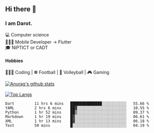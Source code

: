 ## Hi there 👋

### I am Darot.

💻 Computer science <br>
🧑🏻‍💻 Mobile Developer -> Flutter<br>
🎓 NIPTICT or CADT<br>

#### Hobbies 
🧑🏻‍💻 Coding  |  ⚽️ Football | 🏐 Volleyball | 🎮 Gaming<br>

<!-- [![Darot's GitHub stats](https://github-readme-stats.vercel.app/api?username=darot-chen)](https://github.com/darot-chen/github-readme-stats) -->
<!--
**darot-chen/darot-chen** is a ✨ _special_ ✨ repository because its `README.md` (this file) appears on your GitHub profile.

Here are some ideas to get you started:

- 🔭 I’m currently working on ...
- 🌱 I’m currently learning ...
- 👯 I’m looking to collaborate on ...
- 🤔 I’m looking for help with ...
- 💬 Ask me about ...
- 📫 How to reach me: ...
- 😄 Pronouns: ...
- ⚡ Fun fact: ...
-->

[![Anurag's github stats](https://github-readme-stats.vercel.app/api?username=darot-chen&count_private=true&theme=cobalt&show_icons=true)](https://github.com/darot-chen)
</br>
</br>
[![Top Langs](https://github-readme-stats.vercel.app/api/top-langs/?username=darot-chen&layout=compact&theme=cobalt)](https://github.com/darot-chen/)


<!--START_SECTION:waka-->

```text
Dart         11 hrs 6 mins   ██████████████░░░░░░░░░░░   55.66 %
YAML         2 hrs 6 mins    ██▓░░░░░░░░░░░░░░░░░░░░░░   10.55 %
Python       1 hr 52 mins    ██▒░░░░░░░░░░░░░░░░░░░░░░   09.37 %
Markdown     1 hr 19 mins    █▓░░░░░░░░░░░░░░░░░░░░░░░   06.61 %
XML          1 hr 13 mins    █▓░░░░░░░░░░░░░░░░░░░░░░░   06.18 %
Text         50 mins         █░░░░░░░░░░░░░░░░░░░░░░░░   04.19 %
```

<!--END_SECTION:waka-->
